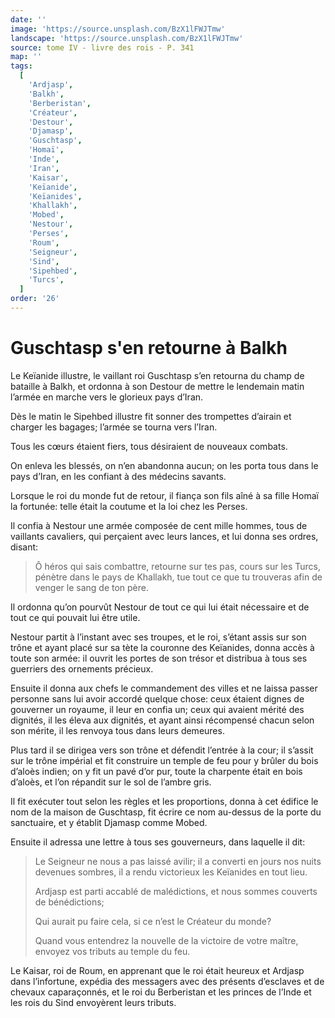 ```yaml
---
date: ''
image: 'https://source.unsplash.com/BzX1lFWJTmw'
landscape: 'https://source.unsplash.com/BzX1lFWJTmw'
source: tome IV - livre des rois - P. 341
map: ''
tags:
  [
    'Ardjasp',
    'Balkh',
    'Berberistan',
    'Créateur',
    'Destour',
    'Djamasp',
    'Guschtasp',
    'Homaï',
    'Inde',
    'Iran',
    'Kaisar',
    'Keïanide',
    'Keïanides',
    'Khallakh',
    'Mobed',
    'Nestour',
    'Perses',
    'Roum',
    'Seigneur',
    'Sind',
    'Sipehbed',
    'Turcs',
  ]
order: '26'
---
```


# Guschtasp s'en retourne à Balkh

Le Keïanide illustre, le vaillant roi Guschtasp s’en retourna du champ de bataille à Balkh, et ordonna à son Destour de mettre le lendemain matin l’armée en marche vers le glorieux pays d’Iran.

Dès le matin le Sipehbed illustre fit sonner des trompettes d’airain et charger les bagages; l’armée se tourna vers l’Iran.

Tous les cœurs étaient fiers, tous désiraient de nouveaux combats.

On enleva les blessés, on n’en abandonna aucun; on les porta tous dans le pays d’Iran, en les confiant à des médecins savants.

Lorsque le roi du monde fut de retour, il fiança son fils aîné à sa fille Homaï la fortunée: telle était la coutume et la loi chez les Perses.

Il confia à Nestour une armée composée de cent mille hommes, tous de vaillants cavaliers, qui perçaient avec leurs lances, et lui donna ses ordres, disant:

> Ô héros qui sais combattre, retourne sur tes pas, cours sur les Turcs, pénètre dans le pays de Khallakh, tue tout ce que tu trouveras afin de venger le sang de ton père.

Il ordonna qu’on pourvût Nestour de tout ce qui lui était nécessaire et de tout ce qui pouvait lui être utile.

Nestour partit à l’instant avec ses troupes, et le roi, s’étant assis sur son trône et ayant placé sur sa tète la couronne des Keïanides, donna accès à toute son armée: il ouvrit les portes de son trésor et distribua à tous ses guerriers des ornements précieux.

Ensuite il donna aux chefs le commandement des villes et ne laissa passer personne sans lui avoir accordé quelque chose: ceux étaient dignes de gouverner un royaume, il leur en confia un; ceux qui avaient mérité des dignités, il les éleva aux dignités, et ayant ainsi récompensé chacun selon son mérite, il les renvoya tous dans leurs demeures.

Plus tard il se dirigea vers son trône et défendit l’entrée à la cour; il s’assit sur le trône impérial et fit construire un temple de feu pour y brûler du bois d’aloès indien; on y fit un pavé d’or pur, toute la charpente était en bois d’aloès, et l’on répandit sur le sol de l’ambre gris.

Il fit exécuter tout selon les règles et les proportions, donna à cet édifice le nom de la maison de Guschtasp, fit écrire ce nom au-dessus de la porte du sanctuaire, et y établit Djamasp comme Mobed.

Ensuite il adressa une lettre à tous ses gouverneurs, dans laquelle il dit:

> Le Seigneur ne nous a pas laissé avilir; il a converti en jours nos nuits devenues sombres, il a rendu victorieux les Keïanides en tout lieu.
>
> Ardjasp est parti accablé de malédictions, et nous sommes couverts de bénédictions;
>
> Qui aurait pu faire cela, si ce n’est le Créateur du monde?
>
> Quand vous entendrez la nouvelle de la victoire de votre maître, envoyez vos tributs au temple du feu.

Le Kaisar, roi de Roum, en apprenant que le roi était heureux et Ardjasp dans l’infortune, expédia des messagers avec des présents d’esclaves et de chevaux caparaçonnés, et le roi du Berberistan et les princes de l’Inde et les rois du Sind envoyèrent leurs tributs.
